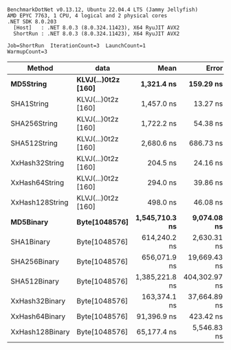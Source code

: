 ```

BenchmarkDotNet v0.13.12, Ubuntu 22.04.4 LTS (Jammy Jellyfish)
AMD EPYC 7763, 1 CPU, 4 logical and 2 physical cores
.NET SDK 8.0.203
  [Host]   : .NET 8.0.3 (8.0.324.11423), X64 RyuJIT AVX2
  ShortRun : .NET 8.0.3 (8.0.324.11423), X64 RyuJIT AVX2

Job=ShortRun  IterationCount=3  LaunchCount=1  
WarmupCount=3  

```
| Method          | data                | Mean           | Error         | StdDev       | Min            | Max            | Gen0   | Allocated |
|---------------- |-------------------- |---------------:|--------------:|-------------:|---------------:|---------------:|-------:|----------:|
| **MD5String**       | **KLVJ(...)0t2z [160]** |     **1,321.4 ns** |     **159.29 ns** |      **8.73 ns** |     **1,312.0 ns** |     **1,329.3 ns** | **0.0134** |    **1128 B** |
| SHA1String      | KLVJ(...)0t2z [160] |     1,457.0 ns |      13.27 ns |      0.73 ns |     1,456.5 ns |     1,457.8 ns | 0.0153 |    1416 B |
| SHA256String    | KLVJ(...)0t2z [160] |     1,722.2 ns |      54.38 ns |      2.98 ns |     1,718.9 ns |     1,724.8 ns | 0.0210 |    1856 B |
| SHA512String    | KLVJ(...)0t2z [160] |     2,680.6 ns |     686.73 ns |     37.64 ns |     2,652.7 ns |     2,723.4 ns | 0.0381 |    3240 B |
| XxHash32String  | KLVJ(...)0t2z [160] |       204.5 ns |      24.16 ns |      1.32 ns |       203.0 ns |       205.3 ns | 0.0069 |     584 B |
| XxHash64String  | KLVJ(...)0t2z [160] |       294.0 ns |      39.86 ns |      2.18 ns |       292.1 ns |       296.4 ns | 0.0086 |     728 B |
| XxHash128String | KLVJ(...)0t2z [160] |       498.0 ns |      46.08 ns |      2.53 ns |       495.9 ns |       500.8 ns | 0.0134 |    1128 B |
| **MD5Binary**       | **Byte[1048576]**       | **1,545,710.3 ns** |   **9,074.08 ns** |    **497.38 ns** | **1,545,289.6 ns** | **1,546,259.3 ns** |      **-** |      **41 B** |
| SHA1Binary      | Byte[1048576]       |   614,240.2 ns |   2,630.31 ns |    144.18 ns |   614,074.6 ns |   614,337.8 ns |      - |      49 B |
| SHA256Binary    | Byte[1048576]       |   656,071.9 ns |  19,669.43 ns |  1,078.15 ns |   654,865.5 ns |   656,941.3 ns |      - |      57 B |
| SHA512Binary    | Byte[1048576]       | 1,385,221.8 ns | 404,302.97 ns | 22,161.21 ns | 1,372,378.7 ns | 1,410,811.3 ns |      - |      89 B |
| XxHash32Binary  | Byte[1048576]       |   163,374.1 ns |  37,664.89 ns |  2,064.54 ns |   162,161.5 ns |   165,757.9 ns |      - |      32 B |
| XxHash64Binary  | Byte[1048576]       |    91,396.9 ns |     423.42 ns |     23.21 ns |    91,372.1 ns |    91,418.1 ns |      - |      32 B |
| XxHash128Binary | Byte[1048576]       |    65,177.4 ns |   5,546.83 ns |    304.04 ns |    64,941.4 ns |    65,520.5 ns |      - |      40 B |
